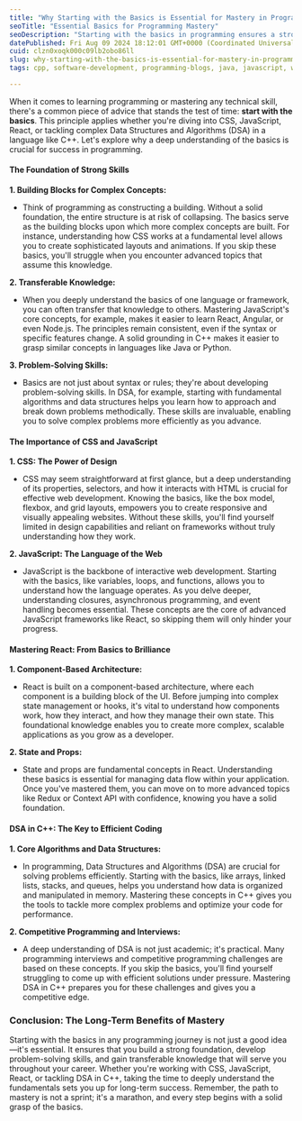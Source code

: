 ```yaml
---
title: "Why Starting with the Basics is Essential for Mastery in Programming"
seoTitle: "Essential Basics for Programming Mastery"
seoDescription: "Starting with the basics in programming ensures a strong foundation, develops problem-solving skills, and facilitates mastery for long-term success"
datePublished: Fri Aug 09 2024 18:12:01 GMT+0000 (Coordinated Universal Time)
cuid: clzn0xoqk000c09lb2obo86ll
slug: why-starting-with-the-basics-is-essential-for-mastery-in-programming
tags: cpp, software-development, programming-blogs, java, javascript, web-development, backend, webdev, beginners, blockchain, frontend-development, programming-tips

---
```


When it comes to learning programming or mastering any technical skill, there's a common piece of advice that stands the test of time: **start with the basics**. This principle applies whether you're diving into CSS, JavaScript, React, or tackling complex Data Structures and Algorithms (DSA) in a language like C++. Let's explore why a deep understanding of the basics is crucial for success in programming.

#### The Foundation of Strong Skills

**1\. Building Blocks for Complex Concepts:**

* Think of programming as constructing a building. Without a solid foundation, the entire structure is at risk of collapsing. The basics serve as the building blocks upon which more complex concepts are built. For instance, understanding how CSS works at a fundamental level allows you to create sophisticated layouts and animations. If you skip these basics, you'll struggle when you encounter advanced topics that assume this knowledge.
    

**2\. Transferable Knowledge:**

* When you deeply understand the basics of one language or framework, you can often transfer that knowledge to others. Mastering JavaScript's core concepts, for example, makes it easier to learn React, Angular, or even Node.js. The principles remain consistent, even if the syntax or specific features change. A solid grounding in C++ makes it easier to grasp similar concepts in languages like Java or Python.
    

**3\. Problem-Solving Skills:**

* Basics are not just about syntax or rules; they're about developing problem-solving skills. In DSA, for example, starting with fundamental algorithms and data structures helps you learn how to approach and break down problems methodically. These skills are invaluable, enabling you to solve complex problems more efficiently as you advance.
    

#### The Importance of CSS and JavaScript

**1\. CSS: The Power of Design**

* CSS may seem straightforward at first glance, but a deep understanding of its properties, selectors, and how it interacts with HTML is crucial for effective web development. Knowing the basics, like the box model, flexbox, and grid layouts, empowers you to create responsive and visually appealing websites. Without these skills, you'll find yourself limited in design capabilities and reliant on frameworks without truly understanding how they work.
    

**2\. JavaScript: The Language of the Web**

* JavaScript is the backbone of interactive web development. Starting with the basics, like variables, loops, and functions, allows you to understand how the language operates. As you delve deeper, understanding closures, asynchronous programming, and event handling becomes essential. These concepts are the core of advanced JavaScript frameworks like React, so skipping them will only hinder your progress.
    

#### Mastering React: From Basics to Brilliance

**1\. Component-Based Architecture:**

* React is built on a component-based architecture, where each component is a building block of the UI. Before jumping into complex state management or hooks, it's vital to understand how components work, how they interact, and how they manage their own state. This foundational knowledge enables you to create more complex, scalable applications as you grow as a developer.
    

**2\. State and Props:**

* State and props are fundamental concepts in React. Understanding these basics is essential for managing data flow within your application. Once you've mastered them, you can move on to more advanced topics like Redux or Context API with confidence, knowing you have a solid foundation.
    

#### DSA in C++: The Key to Efficient Coding

**1\. Core Algorithms and Data Structures:**

* In programming, Data Structures and Algorithms (DSA) are crucial for solving problems efficiently. Starting with the basics, like arrays, linked lists, stacks, and queues, helps you understand how data is organized and manipulated in memory. Mastering these concepts in C++ gives you the tools to tackle more complex problems and optimize your code for performance.
    

**2\. Competitive Programming and Interviews:**

* A deep understanding of DSA is not just academic; it's practical. Many programming interviews and competitive programming challenges are based on these concepts. If you skip the basics, you'll find yourself struggling to come up with efficient solutions under pressure. Mastering DSA in C++ prepares you for these challenges and gives you a competitive edge.
    

### Conclusion: The Long-Term Benefits of Mastery

Starting with the basics in any programming journey is not just a good idea—it's essential. It ensures that you build a strong foundation, develop problem-solving skills, and gain transferable knowledge that will serve you throughout your career. Whether you're working with CSS, JavaScript, React, or tackling DSA in C++, taking the time to deeply understand the fundamentals sets you up for long-term success. Remember, the path to mastery is not a sprint; it's a marathon, and every step begins with a solid grasp of the basics.